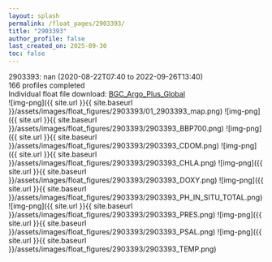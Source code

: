 ```yaml
---
layout: splash
permalink: /float_pages/2903393/
title: "2903393"
author_profile: false
last_created_on: 2025-09-30
toc: false
---
```

 
2903393: nan (2020-08-22T07:40 to 2022-09-26T13:40)\
166 profiles completed\
Individual float file download: [BGC_Argo_Plus_Global](https://ftp.soest.hawaii.edu/bgc_argo_plus/Individual_Floats/outliers_removed/2903393_Sprof_processed.nc)\
![img-png]({{ site.url }}{{ site.baseurl }}/assets/images/float_figures/2903393/01_2903393_map.png)
![img-png]({{ site.url }}{{ site.baseurl }}/assets/images/float_figures/2903393/2903393_BBP700.png)
![img-png]({{ site.url }}{{ site.baseurl }}/assets/images/float_figures/2903393/2903393_CDOM.png)
![img-png]({{ site.url }}{{ site.baseurl }}/assets/images/float_figures/2903393/2903393_CHLA.png)
![img-png]({{ site.url }}{{ site.baseurl }}/assets/images/float_figures/2903393/2903393_DOXY.png)
![img-png]({{ site.url }}{{ site.baseurl }}/assets/images/float_figures/2903393/2903393_PH_IN_SITU_TOTAL.png)
![img-png]({{ site.url }}{{ site.baseurl }}/assets/images/float_figures/2903393/2903393_PRES.png)
![img-png]({{ site.url }}{{ site.baseurl }}/assets/images/float_figures/2903393/2903393_PSAL.png)
![img-png]({{ site.url }}{{ site.baseurl }}/assets/images/float_figures/2903393/2903393_TEMP.png)
